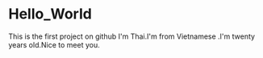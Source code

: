 # Hello_World
This is the first project on github
I'm Thai.I'm from Vietnamese .I'm twenty years old.Nice to meet you.
